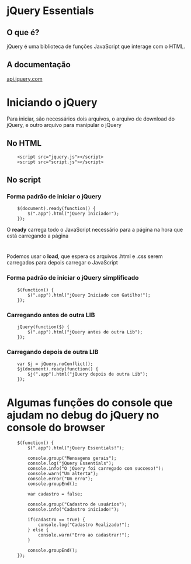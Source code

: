 # jQuery Essentials

## O que é?
jQuery é uma biblioteca de funções JavaScript que interage com o HTML.

## A documentação
[api.jquery.com](https://api.jquery.com/)

# Iniciando o jQuery

Para iniciar, são necessários dois arquivos, o arquivo de download do jQuery, e outro arquivo para manipular o jQuery

## No HTML

```
    <script src="jquery.js"></script>
    <script src="script.js"></script>

```

## No script

### Forma padrão de iniciar o jQuery

```
    $(document).ready(function() {
        $(".app").html("jQuery Iniciado!");
    });

```

O **ready** carrega todo o JavaScript necessário para a página na hora que está carregando a página
# 
Podemos usar o **load**, que espera os arquivos .html e .css serem carregados para depois carregar o JavaScript

### Forma padrão de iniciar o jQuery simplificado

```
    $(function() {
        $(".app").html("jQuery Iniciado com Gatilho!");
    });

```

### Carregando antes de outra LIB

```
    jQuery(function($) {
        $(".app").html("jQuery antes de outra Lib");
    });

```

### Carregando depois de outra LIB

```
    var $j = jQuery.noConflict();
    $j(document).ready(function() {
        $j(".app").html("jQuery depois de outra Lib");
    });

```

# Algumas funções do console que ajudam no debug do jQuery no console do browser

```
    $(function() {
        $(".app").html("jQuery Essentials!");

        console.group("Mensagens gerais");
        console.log("jQuery Essentials");
        console.info("O jQuery foi carregado com succeso!");
        console.warn("Um alterta");
        console.error("Um erro");
        console.groupEnd();

        var cadastro = false;

        console.group("Cadastro de usuários");
        console.info("Cadastro iniciado!");

        if(cadastro == true) {
            console.log("Cadastro Realizado!");
        } else {
            console.warn("Erro ao cadastrar!");
        }

        console.groupEnd();
    });

```
